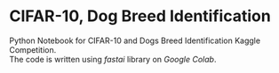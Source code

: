 # CIFAR-10, Dog Breed Identification
Python Notebook for CIFAR-10 and Dogs Breed Identification Kaggle Competition.<br />
The code is written using *fastai* library on *Google Colab*.

